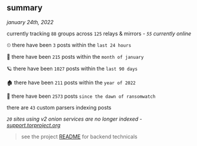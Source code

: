 
## summary
_january 24th, 2022_

currently tracking `88` groups across `125` relays & mirrors - _`55` currently online_

⏲ there have been `3` posts within the `last 24 hours`

🦈 there have been `215` posts within the `month of january`

🪐 there have been `1027` posts within the `last 90 days`

🏚 there have been `211` posts within the `year of 2022`

🦕 there have been `2573` posts `since the dawn of ransomwatch`

there are `43` custom parsers indexing posts

_`20` sites using v2 onion services are no longer indexed - [support.torproject.org](https://support.torproject.org/onionservices/v2-deprecation/)_

> see the project [README](https://github.com/thetanz/ransomwatch#ransomwatch--) for backend technicals

